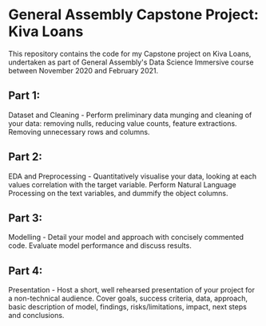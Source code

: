 # General Assembly Capstone Project: Kiva Loans
This repository contains the code for my Capstone project on Kiva Loans, undertaken as part of General Assembly's Data Science Immersive course between November 2020 and February 2021.

## Part 1: 
Dataset and Cleaning - Perform preliminary data munging and cleaning of your data: removing nulls, reducing value counts, feature extractions. Removing unnecessary rows and columns.

## Part 2: 
EDA and Preprocessing - Quantitatively visualise your data, looking at each values correlation with the target variable. Perform Natural Language Processing on the text variables, and dummify the object columns.

## Part 3: 
Modelling - Detail your model and approach with concisely commented code. Evaluate model performance and discuss results. 

## Part 4: 
Presentation - Host a short, well rehearsed presentation of your project for a non-technical audience. Cover goals, success criteria, data, approach, basic description of model, findings, risks/limitations, impact, next steps and conclusions.
